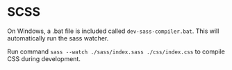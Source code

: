 # SCSS

On Windows, a .bat file is included called `dev-sass-compiler.bat`. This will automatically run the sass watcher.

Run command `sass --watch ./sass/index.sass ./css/index.css` to compile CSS during development.